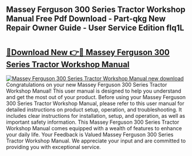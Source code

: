 ## Massey Ferguson 300 Series Tractor Workshop Manual Free Pdf Download - Part-qkg New Repair Owner Guide - User Service Edition fIq1L

# <h2><a href="http://bc77651.oget.top/?id=Massey+Ferguson+300+Series+Tractor+Workshop+Manual">🔗Download New 👉🔴 Massey Ferguson 300 Series Tractor Workshop Manual</a></h2>

[![Massey Ferguson 300 Series Tractor Workshop Manual new download](https://i.imgur.com/5g1atiW.png)](http://bc77651.oget.top/?id=Massey+Ferguson+300+Series+Tractor+Workshop+Manual)
Congratulations on your new Massey Ferguson 300 Series Tractor Workshop Manual! This user manual is designed to help you understand and get the most out of your product. Before using your Massey Ferguson 300 Series Tractor Workshop Manual, please refer to this user manual for detailed instructions on product setup, operation, and troubleshooting. It includes clear instructions for installation, setup, and operation, as well as important safety information. This Massey Ferguson 300 Series Tractor Workshop Manual comes equipped with a wealth of features to enhance your daily life. Your Feedback is Valued Massey Ferguson 300 Series Tractor Workshop Manual. We appreciate your input and are committed to providing you with exceptional service.
